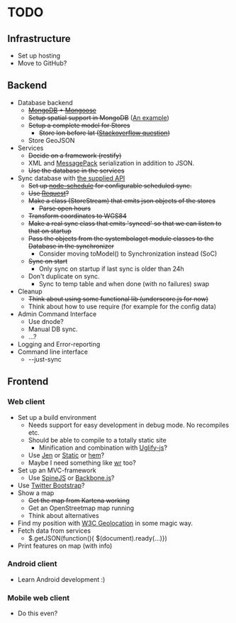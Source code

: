 # TODO

## Infrastructure
 - Set up hosting
 - Move to GitHub?

## Backend
 - Database backend
     - <del>[MongoDB][5] + [Mongoose][6]</del>
     - <del>Setup spatial support in MongoDB</del> ([An example][13])
     - <del>Setup a complete model for Stores</del>
         - <del>Store lon before lat ([Stackoverflow question][16])</del>
     - Store GeoJSON
 - Services
     - <del>Decide on a framework (restify)</del>
     - XML and [MessagePack][2] serialization in addition to JSON.
     - <del>Use the database in the services</del>
 - Sync database with [the supplied API][1]
     - <del>Set up [node-schedule][4] for configurable scheduled sync.</del>
     - <del>Use [Request][9]?</del>
     - <del>Make a class (StoreStream) that emits json objects of the stores</del>
         - <del>Parse open hours</del>
	 - <del>Transform coordinates to WGS84</del>
     - <del>Make a real sync class that emits 'synced' 
       so that we can listen to that on startup</del>
     - <del>Pass the objects from the systembolaget module classes to the Database in the synchronizer</del>
         - Consider moving toModel() to Synchronization instead (SoC)
     - <del>Sync on start</del>
         - Only sync on startup if last sync is older than 24h
     - Don't duplicate on sync. 
       	 - Sync to temp table and when done (with no failures) swap 
 - Cleanup
     - <del>Think about using some functional lib (underscore.js for now)</del>
     - Think about how to use require (for example for the config data)
 - Admin Command Interface
     - Use dnode?
     - Manual DB sync. 
     - ...?
 - Logging and Error-reporting
 - Command line interface
     - --just-sync

## Frontend

### Web client
 - Set up a build environment
     - Needs support for easy development in debug mode. No recompiles etc.
     - Should be able to compile to a totally static site
         - Minification and combination with [Uglify-js][8]?
     - Use [Jen][10] or [Static][11] or [hem][14]?
     - Maybe I need something like [wr][12] too?
 - Set up an MVC-framework
     - Use [SpineJS][15] or [Backbone.js][18]?
 - Use [Twitter Bootstrap][19]?
 - Show a map
     - <del>Get the map from Kartena working</del>
     - Get an OpenStreetmap map running
     - Think about alternatives
 - Find my position with [W3C Geolocation][7] in some magic way.
 - Fetch data from services
     - $.getJSON(function(){ $(document).ready(...)})
 - Print features on map (with info)

### Android client
 - Learn Android development :)

### Mobile web client
 - Do this even?

[1]:  http://www.systembolaget.se/Assortment.aspx?butikerombud=1
[2]:  https://github.com/pgriess/node-msgpack
[3]:  https://github.com/kevinswiber/leisure
[4]:  https://github.com/mattpat/node-schedule
[5]:  http://www.mongodb.org
[6]:  https://github.com/LearnBoost/mongoose
[7]:  http://www.w3.org/TR/geolocation-API/
[8]:  http://search.npmjs.org/#/uglify-js
[9]:  https://github.com/mikeal/request
[10]: https://github.com/rfunduk/jen
[11]: http://walmartlabs.github.com/static/
[12]: https://github.com/pmuellr/wr
[13]: https://github.com/fredrikmollerstrand/nodejs-mongodb-spatial-search
[14]: http://spinejs.com/docs/hem
[15]: http://spinejs.com/
[16]: http://stackoverflow.com/questions/7347686/geo-spatial-index-in-mongodb-with-node-js
[17]: http://mcavage.github.com/node-restify/
[18]: http://documentcloud.github.com/backbone/
[19]: http://twitter.github.com/bootstrap/
